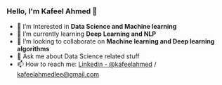 ### Hello, I'm Kafeel Ahmed 👋


- 🔭 I’m Interested in **Data Science and Machine learning**
- 🌱 I’m currently learning **Deep Learning and NLP**
- 👯 I’m looking to collaborate on **Machine learning and Deep learning algorithms**
- 💬 Ask me about Data Science related stuff
- 📫 How to reach me: [Linkedin - @kafeelahmed](https://www.linkedin.com/in/kafeel-ahmed-lee/) / kafeelahmedlee@gmail.com


